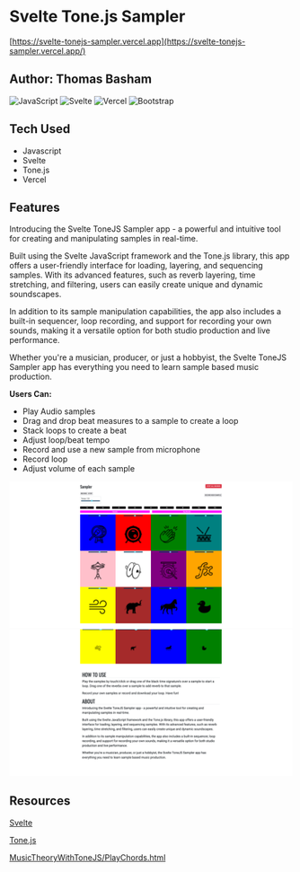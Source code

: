 # Svelte Tone.js Sampler

[https://svelte-tonejs-sampler.vercel.app](https://svelte-tonejs-sampler.vercel.app/)

## Author: **Thomas Basham**

![JavaScript](https://img.shields.io/badge/javascript-%23323330.svg?style=for-the-badge&logo=javascript&logoColor=%23F7DF1E)
![Svelte](https://img.shields.io/badge/svelte-%23f1413d.svg?style=for-the-badge&logo=svelte&logoColor=white)
![Vercel](https://img.shields.io/badge/Vercel-000000?style=for-the-badge&logo=vercel&logoColor=white)
![Bootstrap](https://img.shields.io/badge/bootstrap-%23563D7C.svg?style=for-the-badge&logo=bootstrap&logoColor=white)

## Tech Used

- Javascript
- Svelte
- Tone.js
- Vercel

## Features

Introducing the Svelte ToneJS Sampler app - a powerful and intuitive tool for creating and manipulating samples in real-time.

Built using the Svelte JavaScript framework and the Tone.js library, this app offers a user-friendly interface for loading, layering, and sequencing samples. With its advanced features, such as reverb layering, time stretching, and filtering, users can easily create unique and dynamic soundscapes.

In addition to its sample manipulation capabilities, the app also includes a built-in sequencer, loop recording, and support for recording your own sounds, making it a versatile option for both studio production and live performance.

Whether you're a musician, producer, or just a hobbyist, the Svelte ToneJS Sampler app has everything you need to learn sample based music production.

**Users Can:**

- Play Audio samples
- Drag and drop beat measures to a sample to create a loop
- Stack loops to create a beat
- Adjust loop/beat tempo
- Record and use a new sample from microphone
- Record loop
- Adjust volume of each sample

![screenshot](static/screenshots/svelte-sampler-screenshot_1.png)
![screenshot](static/screenshots/svelte-sampler-screenshot_2.png)

## Resources

[Svelte](https://svelte.dev)

[Tone.js](https://tonejs.github.io)

[MusicTheoryWithToneJS/PlayChords.html](https://www.guitarland.com/MusicTheoryWithToneJS/PlayChords.html)
